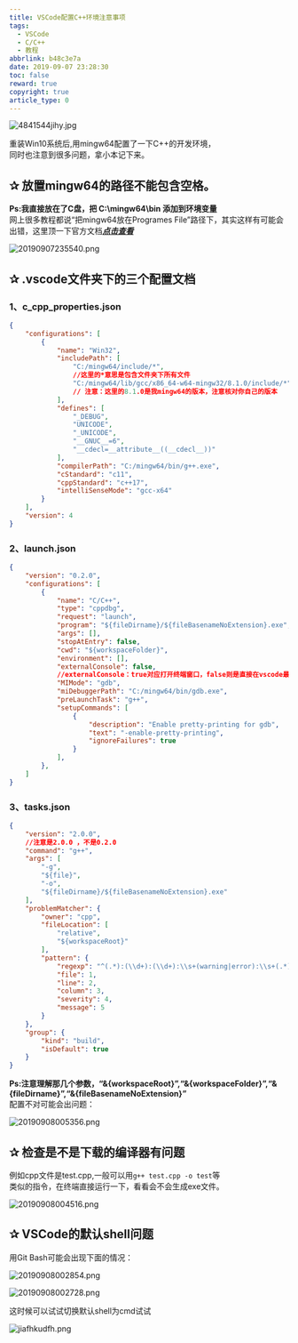 ```yaml
---
title: VSCode配置C++环境注意事项
tags:
  - VSCode
  - C/C++
  - 教程
abbrlink: b48c3e7a
date: 2019-09-07 23:28:30
toc: false
reward: true
copyright: true
article_type: 0
---
```


![4841544jihy.jpg](https://cdn.anyway1314.cn/image4841544jihy.jpg-title)

重装Win10系统后,用mingw64配置了一下C++的开发环境，  
同时也注意到很多问题，拿小本记下来。
<!-- more -->

## ✰ 放置mingw64的路径不能包含空格。
**Ps:我直接放在了C盘，把 C:\mingw64\bin 添加到环境变量**  
网上很多教程都说“把mingw64放在Programes File”路径下，其实这样有可能会出错，这里顶一下官方文档[***点击查看***](https://code.visualstudio.com/docs/cpp/config-mingw)

![20190907235540.png](https://cdn.anyway1314.cn/image20190907235540.png)

## ✰ .vscode文件夹下的三个配置文档
### 1、c_cpp_properties.json
``` json
{
    "configurations": [
        {
            "name": "Win32",
            "includePath": [
                "C:/mingw64/include/*",
                //这里的*意思是包含文件夹下所有文件
                "C:/mingw64/lib/gcc/x86_64-w64-mingw32/8.1.0/include/*"
                // 注意：这里的8.1.0是我mingw64的版本，注意核对你自己的版本
            ],
            "defines": [
                "_DEBUG",
                "UNICODE",
                "_UNICODE",
                "__GNUC__=6",
                "__cdecl=__attribute__((__cdecl__))"
            ],
            "compilerPath": "C:/mingw64/bin/g++.exe",
            "cStandard": "c11",
            "cppStandard": "c++17",
            "intelliSenseMode": "gcc-x64"
        }
    ],
    "version": 4
}
```
### 2、launch.json
``` json
{
    "version": "0.2.0",
    "configurations": [
        {
            "name": "C/C++",
            "type": "cppdbg",
            "request": "launch",
            "program": "${fileDirname}/${fileBasenameNoExtension}.exe",
            "args": [],
            "stopAtEntry": false,
            "cwd": "${workspaceFolder}",
            "environment": [],
            "externalConsole": false,
            //externalConsole：true对应打开终端窗口，false则是直接在vscode最下面的终端输出
            "MIMode": "gdb",
            "miDebuggerPath": "C:/mingw64/bin/gdb.exe",
            "preLaunchTask": "g++",
            "setupCommands": [
                {
                    "description": "Enable pretty-printing for gdb",
                    "text": "-enable-pretty-printing",
                    "ignoreFailures": true
                }
            ],
        },
    ]
}
```
### 3、tasks.json
``` json
{
    "version": "2.0.0",
    //注意是2.0.0 ，不是0.2.0
    "command": "g++",
    "args": [
        "-g",
        "${file}",
        "-o",
        "${fileDirname}/${fileBasenameNoExtension}.exe"
    ],
    "problemMatcher": {
        "owner": "cpp",
        "fileLocation": [
            "relative",
            "${workspaceRoot}"
        ],
        "pattern": {
            "regexp": "^(.*):(\\d+):(\\d+):\\s+(warning|error):\\s+(.*)$",
            "file": 1,
            "line": 2,
            "column": 3,
            "severity": 4,
            "message": 5
        }
    },
    "group": {
        "kind": "build",
        "isDefault": true
    }
} 
```
**Ps:注意理解那几个参数，“&{workspaceRoot}”,“&{workspaceFolder}”,“&{fileDirname}”,“&{fileBasenameNoExtension}”**  
配置不对可能会出问题：

![20190908005356.png](https://cdn.anyway1314.cn/image20190908005356.png)

## ✰ 检查是不是下载的编译器有问题
例如cpp文件是test.cpp,一般可以用`g++ test.cpp -o test`等  
类似的指令，在终端直接运行一下，看看会不会生成exe文件。

![20190908004516.png](https://cdn.anyway1314.cn/image20190908004516.png)

## ✰ VSCode的默认shell问题
用Git Bash可能会出现下面的情况：

![20190908002854.png](https://cdn.anyway1314.cn/image20190908002854.png)

![20190908002728.png](https://cdn.anyway1314.cn/image20190908002728.png)

这时候可以试试切换默认shell为cmd试试

![jiafhkudfh.png](https://cdn.anyway1314.cn/imagejiafhkudfh.png)